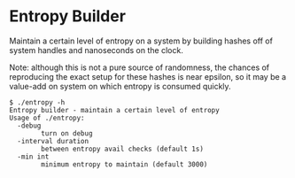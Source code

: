 # Entropy Builder

Maintain a certain level of entropy on a system by building hashes off of
system handles and nanoseconds on the clock.

Note: although this is not a pure source of randomness, the chances of
reproducing the exact setup for these hashes is near epsilon, so it may be a
value-add on system on which entropy is consumed quickly.


```
$ ./entropy -h
Entropy builder - maintain a certain level of entropy
Usage of ./entropy:
  -debug
        turn on debug
  -interval duration
        between entropy avail checks (default 1s)
  -min int
        minimum entropy to maintain (default 3000)
```
